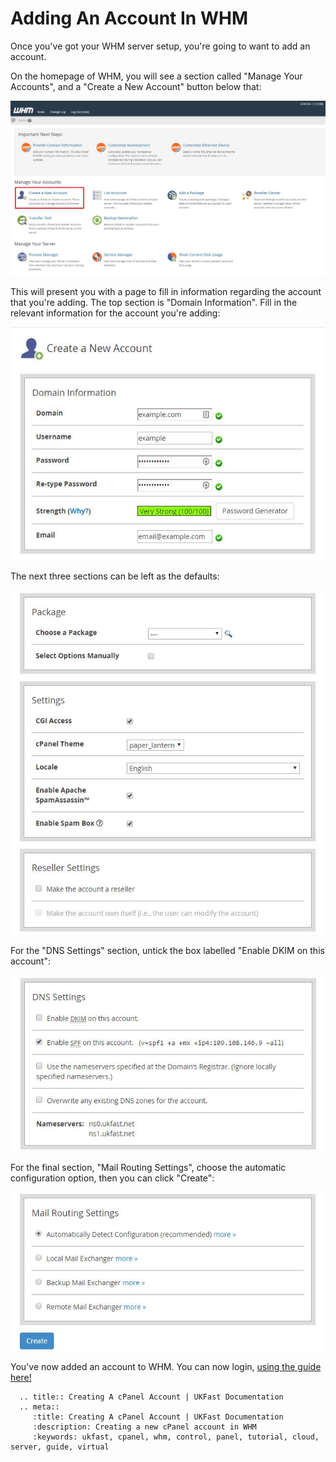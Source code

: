 # Adding An Account In WHM

Once you've got your WHM server setup, you're going to want to add an account.  

On the homepage of WHM, you will see a section called "Manage Your Accounts", and a "Create a New Account" button below that:

![Create a New Account Button](files/whm_homepage.JPG)

This will present you with a page to fill in information regarding the account that you're adding. The top section is "Domain Information". Fill in the relevant information for the account you're adding:

![Domain Information](files/account_creation_domain_info.JPG)

The next three sections can be left as the defaults:

![Blank Sections](files/account_creation_blanks.JPG)

For the "DNS Settings" section, untick the box labelled "Enable DKIM on this account":

![DNS Settings](files/account_creation_dns.jpg)

For the final section, "Mail Routing Settings", choose the automatic configuration option, then you can click "Create":

![Mail Exchange](files/account_creation_mail.jpg)

You've now added an account to WHM. You can now login, [using the guide here!](/operatingsystems/linux/controlpanels/cpanel_connect.html#connecting-to-cpanel)

```eval_rst
  .. title:: Creating A cPanel Account | UKFast Documentation
  .. meta::
     :title: Creating A cPanel Account | UKFast Documentation
     :description: Creating a new cPanel account in WHM
     :keywords: ukfast, cpanel, whm, control, panel, tutorial, cloud, server, guide, virtual